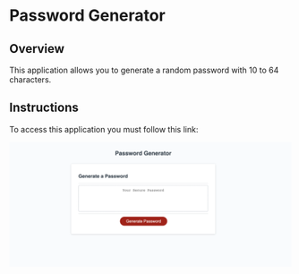 # Password Generator

## Overview

This application allows you to generate a random password with 10 to 64 characters.

## Instructions

To access this application you must follow this link:



![password generator](/Password%20Generator/assets/Pwd%20Generator.png)